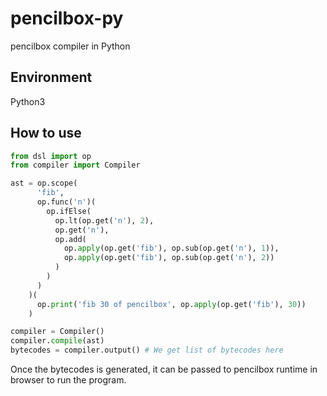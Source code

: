 # pencilbox-py
pencilbox compiler in Python

## Environment
Python3

## How to use
```python
from dsl import op
from compiler import Compiler

ast = op.scope(
      'fib',
      op.func('n')(
        op.ifElse(
          op.lt(op.get('n'), 2),
          op.get('n'),
          op.add(
            op.apply(op.get('fib'), op.sub(op.get('n'), 1)),
            op.apply(op.get('fib'), op.sub(op.get('n'), 2))
          )
        )
      )
    )(
      op.print('fib 30 of pencilbox', op.apply(op.get('fib'), 30))
    )

compiler = Compiler()
compiler.compile(ast)
bytecodes = compiler.output() # We get list of bytecodes here
```
Once the bytecodes is generated, it can be passed to pencilbox runtime in browser to run the program. 
